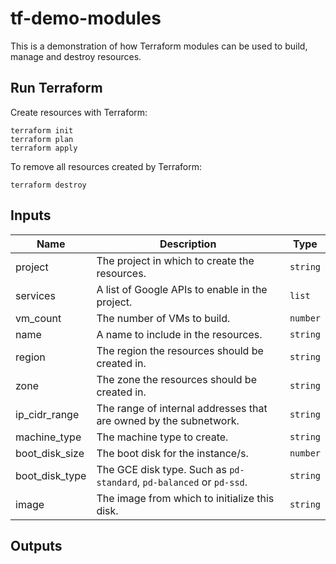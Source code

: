 # tf-demo-modules
This is a demonstration of how Terraform modules can be used to build, manage and destroy resources.

## Run Terraform
Create resources with Terraform:
```
terraform init
terraform plan
terraform apply
```
To remove all resources created by Terraform:
```
terraform destroy
```

## Inputs

| Name | Description | Type |
| ---- | ----------- | ---- |
| project | The project in which to create the resources. | `string` |
| services | A list of Google APIs to enable in the project. | `list` |
| vm_count | The number of VMs to build. | `number` |
| name | A name to include in the resources. | `string` |
| region | The region the resources should be created in. | `string` |
| zone | The zone the resources should be created in. | `string` |
| ip_cidr_range | The range of internal addresses that are owned by the subnetwork. | `string` |
| machine_type | The machine type to create. | `string` |
| boot_disk_size | The boot disk for the instance/s. | `number` |
| boot_disk_type | The GCE disk type. Such as `pd-standard`, `pd-balanced` or `pd-ssd`. | `string` |
| image | The image from which to initialize this disk. | `string` |


## Outputs